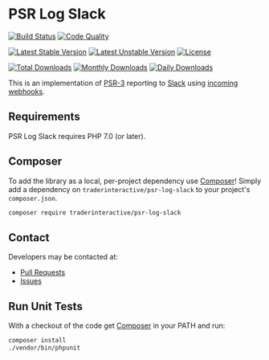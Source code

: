 # PSR Log Slack

[![Build Status](https://travis-ci.org/traderinteractive/psr-log-slack.svg?branch=master)](https://travis-ci.org/traderinteractive/psr-log-slack)
[![Code Quality](https://scrutinizer-ci.com/g/traderinteractive/psr-log-slack/badges/quality-score.png?b=master)](https://scrutinizer-ci.com/g/traderinteractive/psr-log-slack/?branch=master)

[![Latest Stable Version](https://poser.pugx.org/traderinteractive/psr-log-slack/v/stable)](https://packagist.org/packages/traderinteractive/psr-log-slack)
[![Latest Unstable Version](https://poser.pugx.org/traderinteractive/psr-log-slack/v/unstable)](https://packagist.org/packages/traderinteractive/psr-log-slack)
[![License](https://poser.pugx.org/traderinteractive/psr-log-slack/license)](https://packagist.org/packages/traderinteractive/psr-log-slack)

[![Total Downloads](https://poser.pugx.org/traderinteractive/psr-log-slack/downloads)](https://packagist.org/packages/traderinteractive/psr-log-slack)
[![Monthly Downloads](https://poser.pugx.org/traderinteractive/psr-log-slack/d/monthly)](https://packagist.org/packages/traderinteractive/psr-log-slack)
[![Daily Downloads](https://poser.pugx.org/traderinteractive/psr-log-slack/d/daily)](https://packagist.org/packages/traderinteractive/psr-log-slack)

This is an implementation of [PSR-3](https://github.com/php-fig/fig-standards/blob/master/accepted/PSR-3-logger-interface.md) reporting to [Slack](https://api.slack.com/) using [incoming webhooks](https://api.slack.com/incoming-webhooks).

## Requirements

PSR Log Slack requires PHP 7.0 (or later).

## Composer
To add the library as a local, per-project dependency use [Composer](http://getcomposer.org)! Simply add a dependency on `traderinteractive/psr-log-slack` to your project's `composer.json`.
```sh
composer require traderinteractive/psr-log-slack
```

## Contact
Developers may be contacted at:

 * [Pull Requests](https://github.com/traderinteractive/psr-log-slack/pulls)
 * [Issues](https://github.com/traderinteractive/psr-log-slack/issues)

## Run Unit Tests
With a checkout of the code get [Composer](http://getcomposer.org) in your PATH and run:

```sh
composer install
./vendor/bin/phpunit
